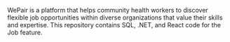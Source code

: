 WePair is a platform that helps community health workers to discover flexible job opportunities within diverse organizations that value their skills and expertise. This repository contains SQL, .NET, and React code for the Job feature.
